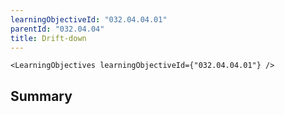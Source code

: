 ```yaml
---
learningObjectiveId: "032.04.04.01"
parentId: "032.04.04"
title: Drift-down
---
```


```tsx eval
<LearningObjectives learningObjectiveId={"032.04.04.01"} />
```

## Summary
